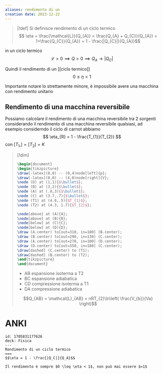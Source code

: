 ```yaml
---
aliases: rendimento di un 
creation date: 2023-12-22
---
```


>[!def]
>Si definisce rendimento di un ciclo termico
>$$ \eta = \frac{\mathcal{L}}{Q_{A}} = \frac{Q_{A} + Q_{C}}{Q_{A}} = 1+\frac{Q_{C}}{Q_{A}} = 1 - \frac{|Q_{C}|}{Q_{A}}$$

in un ciclo termico
$$ \mathcal{L} > 0 \implies Q>0 \implies Q_{A} \to |Q_{C}| $$

Quindi il rendimento di un [[ciclo termico]]
$$ 0 \leq \eta < 1 $$

Importante notare lo strettamente minore, è impossibile avere una macchina con rendimento unitario

## Rendimento di una macchina reversibile
Possiamo calcolare il rendimento di una macchina reversibile tra 2 sorgenti considerando il rendimento di una macchina reversibile qualsiasi, ad esempio considerndo il ciclo di carnot abbiamo
$$ \eta_{R} = 1 - \frac{T_{1}}{T_{2}} $$
con $[T_{1},] = [T_{2}] = K$

>[!dim]
> ```tikz
>\begin{document}
>\begin{tikzpicture}
>\draw[-latex](0,0) -- (0,4)node[left]{p};
>\draw[-latex](0,0) -- (4,0)node[right]{V};
>\node (D) at (1,1){$\bullet$};
>\node (B) at (3,2){$\bullet$};
>\node (A) at (.8,3){$\bullet$};
>\node (C) at (3.7,.7){$\bullet$};
>\node (T1) at (4.8,.5){$T_{1}$};
>\node (T2) at (4.3, 1.7){$T_{2}$};
>
>\node[above] at (A){A};
>\node[above] at (B){B};
>\node[below] at (C){C};
>\node[below] at (D){D};
>\draw (A.center) to[out=310, in=180] (B.center);
>\draw (B.center) to[out=290, in=130] (C.center);
>\draw (A.center) to[out=270, in=100] (D.center);
>\draw (D.center) to[out=350, in=180] (C.center);
>\draw[dashed] (C.center) to (T1);
>\draw[dashed] (B.center) to (T2);
>\end{tikzpicture}
>\end{document}
>```
>- AB espansione isoterma a T2
>- BC espansione adiabatica
>- CD compressione isoterma a T1
>- DA compressione adiabatica
>
>$$Q_{AB} = \mathcal{L}_{AB} = nRT_{2}\ln\left( \frac{V_{b}}{Va} \right)$$




# ANKI

```anki
id: 1705831177626
deck: Fisica
---
Rendimento di un ciclo termico
===
$$\eta = 1 - \frac{|Q_C|}{Q_A}$$

Il rendimento è sempre $0 \leq \eta < 1$, non può mai essere $=1$
```
